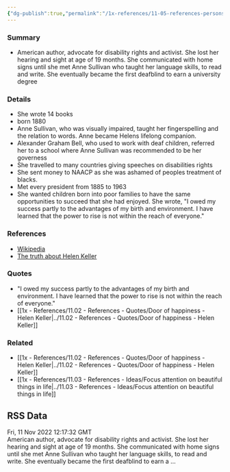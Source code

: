 ```yaml
---
{"dg-publish":true,"permalink":"/1x-references/11-05-references-persons/helen-keller/"}
---
```



### Summary
- American author, advocate for disability rights and activist. She lost her hearing and sight at age of 19 months. She communicated with home signs until she met Anne Sullivan who taught her language skills, to read and write. She eventually became the first deafblind to earn a university degree

### Details
- She wrote 14 books
- born 1880
- Anne Sullivan, who was visually impaired, taught her fingerspelling and the relation to words. Anne became Helens lifelong companion.
- Alexander Graham Bell, who used to work with deaf children, referred her to a school where Anne Sullivan was recommended to be her governess
- She travelled to many countries giving speeches on disabilities rights
- She sent money to NAACP as she was ashamed of peoples treatment of blacks.
- Met every president from 1885 to 1963
- She wanted children born into poor families to have the same opportunities to succeed that she had enjoyed. She wrote, "I owed my success partly to the advantages of my birth and environment. I have learned that the power to rise is not within the reach of everyone."

### References
- [Wikipedia](https://en.wikipedia.org/wiki/Helen_Keller)
- [The truth about Helen Keller](https://rethinkingschools.org/articles/the-truth-about-helen-keller/)

### Quotes
- "I owed my success partly to the advantages of my birth and environment. I have learned that the power to rise is not within the reach of everyone."
- [[1x - References/11.02 - References - Quotes/Door of happiness - Helen Keller\|../11.02 - References - Quotes/Door of happiness - Helen Keller]]

### Related
- [[1x - References/11.02 - References - Quotes/Door of happiness - Helen Keller\|../11.02 - References - Quotes/Door of happiness - Helen Keller]]
- [[1x - References/11.03 - References - Ideas/Focus attention on beautiful things in life\|../11.03 - References - Ideas/Focus attention on beautiful things in life]]

## RSS Data
<div class='date'>Fri, 11 Nov 2022 12:17:32 GMT</div>
<div class='description'>American author, advocate for disability rights and activist. She lost her hearing and sight at age of 19 months. She communicated with home signs until she met Anne Sullivan who taught her language skills, to read and write. She eventually became the first deafblind to earn a ...</div>
